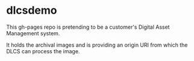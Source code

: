 # dlcsdemo

This gh-pages repo is pretending to be a customer's Digital Asset Management system.

It holds the archival images and is providing an origin URI from which the DLCS can process the image.
